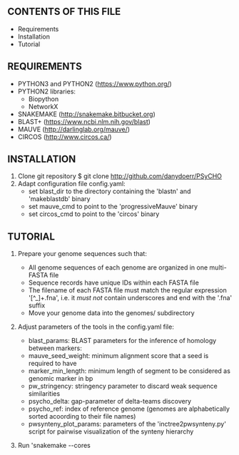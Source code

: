 CONTENTS OF THIS FILE
------------------------------------------------------------------------------

* Requirements
* Installation
* Tutorial


REQUIREMENTS
------------------------------------------------------------------------------

* PYTHON3 and PYTHON2 (https://www.python.org/)
* PYTHON2 libraries:
    - Biopython
    - NetworkX
* SNAKEMAKE (http://snakemake.bitbucket.org)
* BLAST+ (https://www.ncbi.nlm.nih.gov/blast)
* MAUVE (http://darlinglab.org/mauve/)
* CIRCOS (http://www.circos.ca/)


INSTALLATION
------------------------------------------------------------------------------

1. Clone git repository
    $ git clone http://github.com/danydoerr/PSyCHO
2. Adapt configuration file config.yaml:
    * set blast_dir to the directory containing the 'blastn' and 'makeblastdb'
      binary
    * set mauve_cmd to point to the 'progressiveMauve' binary 
    * set circos_cmd to point to the 'circos' binary 


TUTORIAL
------------------------------------------------------------------------------

1. Prepare your genome sequences such that:
    * All genome sequences of each genome are organized in one multi-FASTA file
    * Sequence records have unique IDs within each FASTA file
    * The filename of each FASTA file must match the regular expression
      '[^_]+.fna', i.e. it _must not_ contain underscores and end with the '.fna'
      suffix
    * Move your genome data into the genomes/ subdirectory

2.  Adjust parameters of the tools in the config.yaml file:
    * blast_params: BLAST parameters for the inference of homology between markers:
    * mauve_seed_weight: minimum alignment score that a seed is required to
      have
    * marker_min_length: minimum length of segment to be considered as genomic
      marker in bp
    * pw_stringency: stringency parameter to discard weak sequence similarities
    * psycho_delta: gap-parameter of delta-teams discovery 
    * psycho_ref: index of reference genome (genomes are alphabetically sorted
      acoording to their file names)
    * pwsynteny_plot_params: parameters of the 'inctree2pwsynteny.py' script
      for pairwise visualization of the synteny hierarchy
3. Run 'snakemake --cores <number of cores you want to allocate for running PSyCHO>
